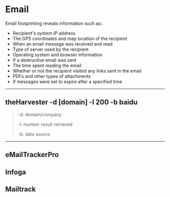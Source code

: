 # Email

Email footprinting reveals information such as:.&#x20;

* Recipient's system IP address&#x20;
* The GPS coordinates and map location of the recipient&#x20;
* When an email message was received and read&#x20;
* Type of server used by the recipient&#x20;
* Operating system and browser information&#x20;
* If a destructive email was sent&#x20;
* The time spent reading the email&#x20;
* Whether or not the recipient visited any links sent in the email&#x20;
* PDFs and other types of attachments&#x20;
* If messages were set to expire after a specified time

***

## theHarvester -d \[domain] -l 200 -b baidu

> -d: domain/company
>
> -l: number result retrieved
>
> -b: data source

***

## eMailTrackerPro

## Infoga

## Mailtrack
